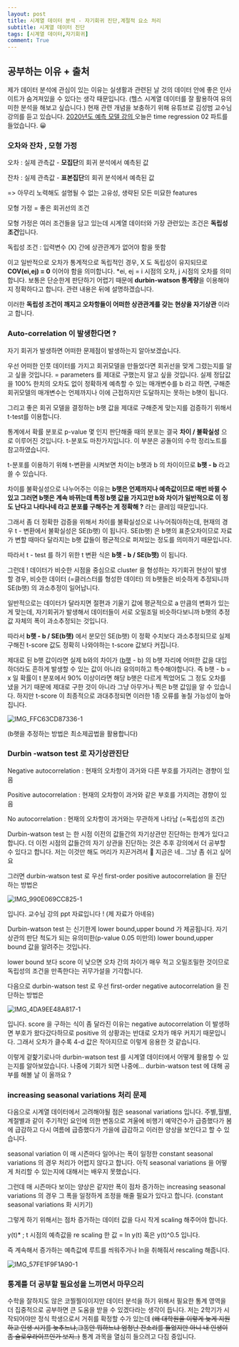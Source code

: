 ```yaml
---
layout: post
title: 시계열 데이터 분석 - 자기회귀 진단,계절적 요소 처리
subtitle: 시계열 데이터 진단
tags: [시계열 데이터,자기회귀]
comment: True
---
```


## 공부하는 이유 + 출처

제가 데이터 분석에 관심이 있는 이유는 실생활과 관련된 날 것의 데이터 안에 좋은 인사이트가 숨겨져있을 수 있다는 생각 때문입니다. (헬스 시계열 데이터를 잘 활용하여 유의미한 분석을 해보고 싶습니다.) 현재 관련 개념을 보충하기 위해 유튜브로 김성범 교수님 강의를 듣고 있습니다. [2020년도 예측 모델 강의 ](https://www.youtube.com/watch?v=g2pXzSNwcAQ&list=PLpIPLT0Pf7IqSuMx237SHRdLd5ZA4AQwd) 오늘은 time regression 02 파트를 들었습니다. 😀

### 오차와 잔차 , 모형 가정

오차 : 실제 관측값 - **모집단**의 회귀 분석에서 예측된 값 

잔차 : 실제 관측값 - **표본집단**의 회귀 분석에서 예측된 값 

=> 아무리 노력해도 설명될 수 없는 고유성, 생략된 모든 미묘한 features

모형 가정 = 좋은 회귀선의 조건 

모형 가정은 여러 조건들을 담고 있는데 시계열 데이터와 가장 관련있는 조건은 **독립성 조건**입니다. 

독립성 조건 : 입력변수 (X) 간에 상관관계가 없어야 함을 뜻함

이고 일반적으로 오차가 통계적으로 독립적인 경우, X 도 독립성이 유지되므로 **COV(ei,ej) = 0** 이어야 함을 의미합니다.  *ei, ej = i 시점의 오차, j 시점의 오차를 의미합니다. 보통은 단순한게 판단하기 어렵기 때문에 **durbin-watson 통계량**을 이용해야지 정확하다고 합니다. 관련 내용은 뒤에 설명하겠습니다. 

이러한 **독립성 조건이 깨지고 오차항들이 어떠한 상관관계를 갖는 현상을 자기상관** 이라고 합니다. 



### Auto-correlation 이 발생한다면 ? 

자기 회귀가 발생하면 어떠한 문제점이 발생하는지 알아보겠습니다. 

우선 어떠한 인풋 데이터를 가지고 회귀모델을 만들었다면  회귀선을 맞게 그렸는지를 알고 싶을 것입니다. = parameters 를 제대로 구했는지 알고 싶을 것입니다. 실제 정답값을 100% 한치의 오차도 없이 정확하게 예측할 수 있는 매개변수를 b  라고 하면, 구해준 회귀모델의 매개변수는 언제까지나 이에 근접하지만 도달하지는 못하는 b햇이 됩니다. 

그리고 좋은 회귀 모델을 결정하는 b햇 값을 제대로 구해준게 맞는지를 검증하기 위해서 t-test를 이용합니다. 

통계에서 확률 분포로 p-value 몇 인지 판단해줄 때의 분포는 결국 **차이 / 불확실성** 으로 이루어진 것입니다. t-분포도 마찬가지입니다. 이 부분은 공돌이의 수학 정리노트를 참고하였습니다. 

t-분포를 이용하기 위해 t-변환을 시켜보면 차이는 b햇과 b 의 차이이므로 **b햇 - b** 라고 쓸 수 있습니다. 

차이를 불확실성으로 나누어주는 이유는 **b햇은 언제까지나 예측값이므로 매번 바뀔 수 있고 그러면 b햇은 계속 바뀌는데 특정 b햇 값을 가지고만 b와 차이가 일반적으로 이 정도 난다고 나타나네 라고 분포를 구해주는 게 정확해 ?** 라는 클레임 때문입니다. 

그래서 좀 더 정확한 검증을 위해서 차이를 불확실성으로 나누어줘야하는데,  현재의 경우 t - 변환에서 불확실성은 SE(b햇) 이 됩니다. SE(b햇) 은 b햇의 표준오차이므로 자료가 변할 때마다 달라지는 b햇 값들이 평균적으로 퍼져있는 정도를 의미하기 때문입니다. 

따라서 t - test 를 하기 위한 t 변환 식은 **b햇 - b / SE(b햇)** 이 됩니다. 

그런데 ! 데이터가 비슷한 시점을 중심으로 cluster 을 형성하는 자기회귀 현상이 발생할 경우, 비슷한 데이터 (=클러스터를 형성한 데이터) 의 b햇들은 비슷하게 추정되니까 SE(b햇) 의 과소추정이 일어납니다. 

일반적으로는 데이터가 달라지면 절편과 기울기 값에 평균적으로 a 만큼의 변화가 있는게 맞는데, 자기회귀가 발생해서 데이터들이 서로 오밀조밀 비슷하다보니까 b햇의 추정값 자체의 폭이 과소추정되는 것입니다. 

따라서 **b햇 - b / SE(b햇)** 에서 분모인 SE(b햇) 이 정확 수치보다 과소추정되므로 실제 구해진 t-score 값도 정확히 나와야하는 t-score 값보다 커집니다. 

제대로 된 b햇 값이라면 실제 b와의 차이가 (<u>b햇</u> - b) 의 b햇 자리에 어떠한 값을 대입하더라도 흔하게 발생할 수 있는 값이 아니라 유의미하고 특수해야합니다. 즉  b햇 - b = x 일 확률이 t 분포에서 90% 이상이라면 해당 b햇은 다르게 찍었어도 그 정도 오차를 냈을 거기 때문에 제대로 구한 것이 아니라 그냥 아무거나 찍은 b햇 값임을 알 수 있습니다. 하지만 t-score 이 최종적으로 과대추정되면 이러한 1종 오류를 놓칠 가능성이 높아집니다. 

![IMG_FFC63CD87336-1](https://user-images.githubusercontent.com/67775336/110300419-30326680-803a-11eb-8dcd-2b212e9d2bef.jpeg)

(b햇을 추정하는 방법은 최소제곱법을 활용합니다)

### Durbin -watson test 로 자기상관진단

Negative autocorrelation : 현재의 오차항이 과거와 다른 부호를 가지려는 경향이 있음

Positive autocorrelation : 현재의 오차항이 과거와 같은 부호를 가지려는 경향이 있음

No autocorrelation : 현재의 오차항이 과거와는 무관하게 나타남 (=독립성의 조건)

Durbin-watson test 는 한 시점 이전의 값들간의 자기상관만 진단하는 한계가 있다고 합니다. 더 이전 시점의 값들간의 자기 상관을 진단하는 것은 추후 강의에서 더 공부할 수 있다고 합니다. 저는 이것만 해도 머리가 지끈거려서 🥺 지금은 네.. 그냥 좀 쉬고 싶어요 

그러면 durbin-watson test 로 우선 first-order positive autocorrelation 을 진단하는 방법은

![IMG_990E069CC825-1](https://user-images.githubusercontent.com/67775336/110301227-2b21e700-803b-11eb-8560-e0f3980eb80b.jpeg)

입니다. 교수님 강의 ppt 자료입니다 ! (제 자료가 아녜유) 

Durbin-watson test 는 신기한게 lower bound,upper bound 가 제공됩니다. 자기상관의 판단 척도가 되는 유의미한(p-value 0.05 미만의) lower bound,upper bound 값을 알려주는 것입니다. 

lower bound 보다 score 이 낮으면 오차 간의 차이가 매우 적고 오밀조밀한 것이므로 독립성의 조건을 만족한다는 귀무가설을 기각합니다. 

다음으로  durbin-watson test 로 우선 first-order negative autocorrelation 을 진단하는 방법은 

![IMG_4DA9EE48A817-1](https://user-images.githubusercontent.com/67775336/110301666-b00d0080-803b-11eb-9aad-4d350149b471.jpeg)

입니다. score 을 구하는 식이 좀 달라진 이유는 negative autocorrelation 이 발생하면 부호가 왔다갔다하므로 positive 의 상황과는 반대로 오차가 매우 커지기 때문입니다. 그래서 오차가 클수록 4-d 값은 작아지므로 이렇게 응용한 것 같습니다. 

이렇게 겉핥기로나마 durbin-watson test 를 시계열 데이터에서 어떻게 활용할 수 있는지를 알아보았습니다. 나중에 기회가 되면 나중에... durbin-watson test 에 대해 공부를 해볼 날 이 올까요 ? 



### increasing seasonal variations 처리 문제

다음으로 시계열 데이터에서 고려해야될 점은 seasonal variations 입니다. 주별,월별,계절별과 같이 주기적인 요인에 의한 변동으로 겨울에 비행기 예약건수가 급증했다가 봄에 급감하고 다시 여름에 급증했다가 가을에 급감하고 이러한 양상을 보인다고 할 수 있습니다. 

seasonal variation 이 매 시즌마다 일어나는 폭이 일정한 constant seasonal variations 의 경우 처리가 어렵지 않다고 합니다. 아직 seasonal variations 을 어떻게 처리할 수 있는지에 대해서는 배우지 못했습니다. 

그런데 매 시즌마다 보이는 양상은 같지만 폭이 점차 증가하는 increasing seasonal variations 의 경우 그 폭을 일정하게 조정을 해줄 필요가 있다고 합니다. (constant seasonal variations 화 시키기)

그렇게 하기 위해서는 점차 증가하는 데이터 값을 다시 작게 scaling 해주어야 합니다. 

y(t)* ; t 시점의 예측값을 re scaling 한 값 = ln y(t) 혹은 y(t)^0.5 입니다. 

즉 계속해서 증가하는 예측값에 루트를 씌워주거나 ln을 취해줘서 rescaling 해줍니다. 

![IMG_57FE1F9F1A90-1](https://user-images.githubusercontent.com/67775336/110302883-16dee980-803d-11eb-9c47-a0dff03200f7.jpeg)



### 통계를 더 공부할 필요성을 느끼면서 마무으리

수학을 잘하지도 않은 코찔찔이이지만 데이터 분석을 하기 위해서 필요한 통계 영역을 더 집중적으로 공부하면 큰 도움을 받을 수 있겠다라는 생각이 듭니다. 저는 2학기가 시작되어야만 정식 학생으로서 거취를 확정할 수가 있는데 ~~(왜 대학원을 이렇게 늦게 지원하고 인생 시기를 늦추느냐,그동안 뭐하느냐 엄청난 잔소리를 들었지만 아니 내 인생이 좀 슬로우라이프인가 보지..)~~ 통계 과목을 열심히 들으려고 다짐 중입니다. 
